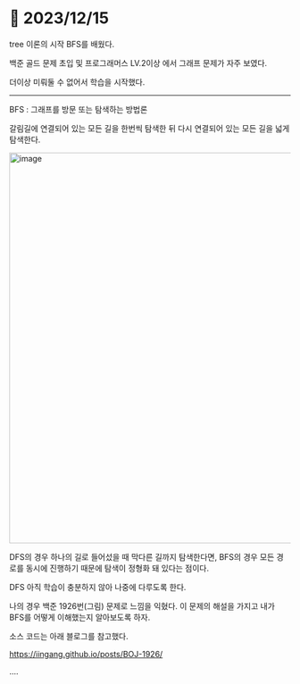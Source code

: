 # 📅 2023/12/15

tree 이론의 시작 BFS를 배웠다.

백준 골드 문제 초입 및 프로그래머스 LV.2이상 에서 그래프 문제가 자주 보였다.

더이상 미뤄둘 수 없어서 학습을 시작했다.

-------------------------------------
BFS : 그래프를 방문 또는 탐색하는 방법론

갈림길에 연결되어 있는 모든 길을 한번씩 탐색한 뒤 다시 연결되어 있는 모든 길을 넓게 탐색한다.

<img width="700" alt="image" src='https://i.imgur.com/LJZrqYZ.gif'/>

DFS의 경우 하나의 길로 들어섰을 때 막다른 길까지 탐색한다면, BFS의 경우 모든 경로를 동시에 진행하기 때문에 탐색이 정형화 돼 있다는 점이다.

DFS 아직 학습이 충분하지 않아 나중에 다루도록 한다.


나의 경우 백준 1926번(그림) 문제로 느낌을 익혔다. 이 문제의 해설을 가지고 내가 BFS를 어떻게 이해했는지 알아보도록 하자.

소스 코드는 아래 블로그를 참고했다.

https://iingang.github.io/posts/BOJ-1926/

....